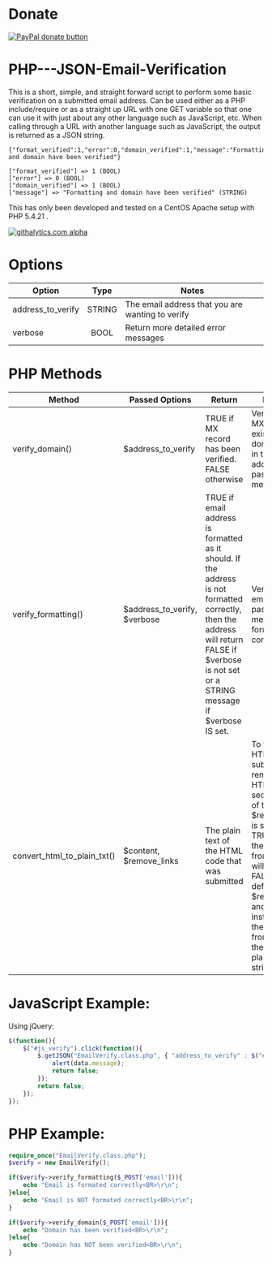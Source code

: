 Donate
======
[![PayPal donate button](https://www.paypalobjects.com/en_US/i/btn/btn_donateCC_LG.gif)](https://www.paypal.com/cgi-bin/webscr?cmd=_s-xclick&hosted_button_id=GBH93KNRNJ8AU "Show your appreciation with a donation")


PHP---JSON-Email-Verification
=============================

This is a short, simple, and straight forward script to perform some basic verification on a submitted email address. Can be used either as a PHP include/require or as a straight up URL with one GET variable so that one can use it with just about any other language such as JavaScript, etc. When calling through a URL with another language such as JavaScript, the output is returned as a JSON string.

```TEXT
{"format_verified":1,"error":0,"domain_verified":1,"message":"Formatting and domain have been verified"}
```

```TEXT
["format_verified"] => 1 (BOOL)
["error"] => 0 (BOOL)
["domain_verified"] => 1 (BOOL)
["message"] => "Formatting and domain have been verified" (STRING)
```

This has only been developed and tested on a CentOS Apache setup with PHP 5.4.21 .

[![githalytics.com alpha](https://cruel-carlota.pagodabox.com/3d758e78cf54cd56faf178786176f624 "githalytics.com")](http://githalytics.com/DukeOfMarshall/PHP---JSON-Email-Verification)

Options
=======
| Option | Type | Notes |
| ------ |:----:| ----- |
| address_to_verify | STRING | The email address that you are wanting to verify |
| verbose | BOOL | Return more detailed error messages |

PHP Methods
===========
| Method | Passed Options | Return | Purpose |
| ------ | -------------- | ------ | ------- |
| verify_domain() | $address_to_verify | TRUE if MX record has been verified. FALSE otherwise | Verify that an MX record exists for the domain name in the email address passed to the method |
| verify_formatting() | $address_to_verify, $verbose | TRUE if email address is formatted as it should. If the address is not formatted correctly, then the address will return FALSE if $verbose is not set or a STRING message if $verbose IS set. | Verify that the email address passed to the method is formatted correctly |
| convert_html_to_plain_txt() | $content, $remove_links | The plain text of the HTML code that was submitted | To take the HTML code submitted and remove all the HTML code sections out of the block. If $remove_links is set to TRUE, then the address from /<a> links will be gone. FALSE is the default for $remove_links and will instead leave the address from /<a> links in the returned plain text string.

JavaScript Example:
===================
Using jQuery:
```JAVASCRIPT
$(function(){
	$("#js_verify").click(function(){
		$.getJSON("EmailVerify.class.php", { "address_to_verify" : $("#email").val() }, function(data){
			alert(data.message);
			return false;
		});
		return false;
	});
});
```

PHP Example:
============
```PHP
require_once("EmailVerify.class.php");
$verify = new EmailVerify();

if($verify->verify_formatting($_POST['email'])){
	echo "Email is formated correctly<BR>\r\n";
}else{
	echo "Email is NOT formated correctly<BR>\r\n";
}

if($verify->verify_domain($_POST['email'])){
	echo "Domain has been verified<BR>\r\n";
}else{
	echo "Domain has NOT been verified<BR>\r\n";
}
```

